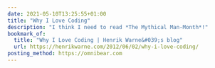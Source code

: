 ```yaml
---
date: 2021-05-10T13:25:55+01:00
title: "Why I Love Coding"
description: "I think I need to read *The Mythical Man-Month*!"
bookmark_of:
  title: "Why I Love Coding | Henrik Warne&#039;s blog"
  url: https://henrikwarne.com/2012/06/02/why-i-love-coding/
posting_method: https://omnibear.com
---
```

